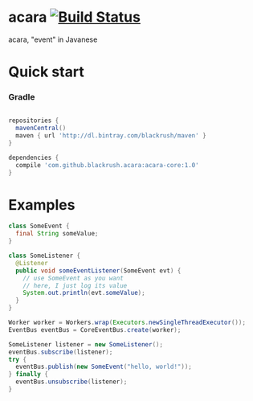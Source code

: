 acara [![Build Status](https://travis-ci.org/Blackrush/acara.svg)](https://travis-ci.org/Blackrush/acara)
=====

acara, "event" in Javanese

Quick start
===========

### Gradle

```groovy

repositories {
  mavenCentral()
  maven { url 'http://dl.bintray.com/blackrush/maven' }
}

dependencies {
  compile 'com.github.blackrush.acara:acara-core:1.0'
}
```

Examples
========

```java
class SomeEvent {
  final String someValue;
}

class SomeListener {
  @Listener
  public void someEventListener(SomeEvent evt) {
    // use SomeEvent as you want
    // here, I just log its value
    System.out.println(evt.someValue);
  }
}

Worker worker = Workers.wrap(Executors.newSingleThreadExecutor());
EventBus eventBus = CoreEventBus.create(worker);

SomeListener listener = new SomeListener();
eventBus.subscribe(listener);
try {
  eventBus.publish(new SomeEvent("hello, world!"));
} finally {
  eventBus.unsubscribe(listener);
}
```
